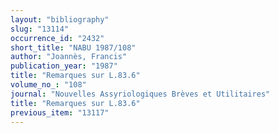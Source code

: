 ```yaml
---
layout: "bibliography"
slug: "13114"
occurrence_id: "2432"
short_title: "NABU 1987/108"
author: "Joannès, Francis"
publication_year: "1987"
title: "Remarques sur L.83.6"
volume_no_: "108"
journal: "Nouvelles Assyriologiques Brèves et Utilitaires"
title: "Remarques sur L.83.6"
previous_item: "13117"
---
```

